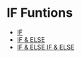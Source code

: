 # IF Funtions
- [IF](https://github.com/ondacloud/Program_Language/tree/main/c/if/if)
- [IF & ELSE](https://github.com/ondacloud/Program_Language/tree/main/c/03.%20if/if%20%26%20else)
- [IF & ELSE IF & ELSE](https://github.com/ondacloud/Program_Language/tree/main/c/03.%20if/if%20%26%20else%20if%20%26%20else)